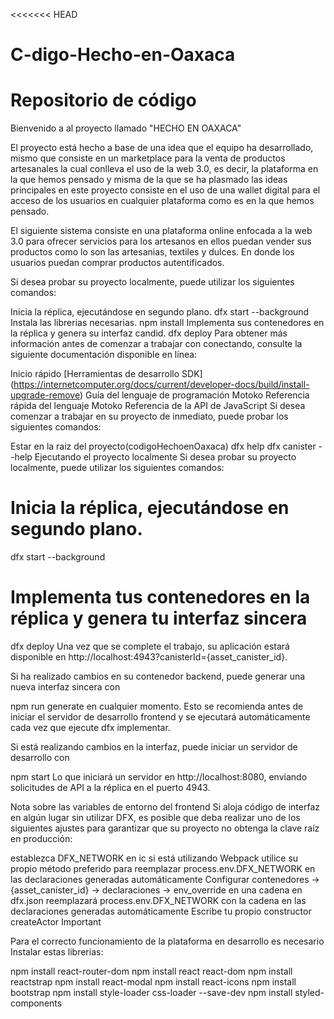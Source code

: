 <<<<<<< HEAD
# C-digo-Hecho-en-Oaxaca
Repositorio de código
=======
Bienvenido a al  proyecto llamado "HECHO EN OAXACA"

El proyecto está hecho a base de una idea que el equipo ha desarrollado, mismo que consiste en un marketplace para la venta de productos artesanales la cual conlleva el uso de la web 3.0, es decir, la plataforma en la que hemos pensado y misma de la que se ha plasmado las ideas principales en este proyecto consiste en el uso de una wallet digital para el acceso de los usuarios en cualquier plataforma como es en la que hemos pensado.

El siguiente sistema consiste en una plataforma online enfocada a la web 3.0 para ofrecer servicios para los artesanos en ellos puedan vender sus productos como lo son las artesanias, textiles y dulces. En donde los usuarios puedan comprar productos autentificados. 

Si desea probar su proyecto localmente, puede utilizar los siguientes comandos:

Inicia la réplica, ejecutándose en segundo plano.
dfx start --background
Instala las librerias necesarias.
npm install
Implementa sus contenedores en la réplica y genera su interfaz candid.
dfx deploy
Para obtener más información antes de comenzar a trabajar con conectando, consulte la siguiente documentación disponible en línea:

Inicio rápido
[Herramientas de desarrollo SDK] (https://internetcomputer.org/docs/current/developer-docs/build/install-upgrade-remove)
Guía del lenguaje de programación Motoko
Referencia rápida del lenguaje Motoko
Referencia de la API de JavaScript
Si desea comenzar a trabajar en su proyecto de inmediato, puede probar los siguientes comandos:

Estar en la raiz del proyecto(codigoHechoenOaxaca)
dfx help
dfx canister --help
Ejecutando el proyecto localmente
Si desea probar su proyecto localmente, puede utilizar los siguientes comandos:

# Inicia la réplica, ejecutándose en segundo plano.
dfx start --background

# Implementa tus contenedores en la réplica y genera tu interfaz sincera
dfx deploy
Una vez que se complete el trabajo, su aplicación estará disponible en http://localhost:4943?canisterId={asset_canister_id}.

Si ha realizado cambios en su contenedor backend, puede generar una nueva interfaz sincera con

npm run generate
en cualquier momento. Esto se recomienda antes de iniciar el servidor de desarrollo frontend y se ejecutará automáticamente cada vez que ejecute dfx implementar.

Si está realizando cambios en la interfaz, puede iniciar un servidor de desarrollo con

npm start
Lo que iniciará un servidor en http://localhost:8080, enviando solicitudes de API a la réplica en el puerto 4943.

Nota sobre las variables de entorno del frontend
Si aloja código de interfaz en algún lugar sin utilizar DFX, es posible que deba realizar uno de los siguientes ajustes para garantizar que su proyecto no obtenga la clave raíz en producción:

establezca DFX_NETWORK en ic si está utilizando Webpack
utilice su propio método preferido para reemplazar process.env.DFX_NETWORK en las declaraciones generadas automáticamente
Configurar contenedores -> {asset_canister_id} -> declaraciones -> env_override en una cadena en dfx.json reemplazará process.env.DFX_NETWORK con la cadena en las declaraciones generadas automáticamente
Escribe tu propio constructor createActor
Important

Para el correcto funcionamiento de la plataforma en desarrollo es necesario Instalar estas librerias:

npm install react-router-dom
npm install react react-dom
npm install reactstrap
npm install react-modal
npm install react-icons
npm install bootstrap
npm install style-loader css-loader --save-dev
npm install styled-components
